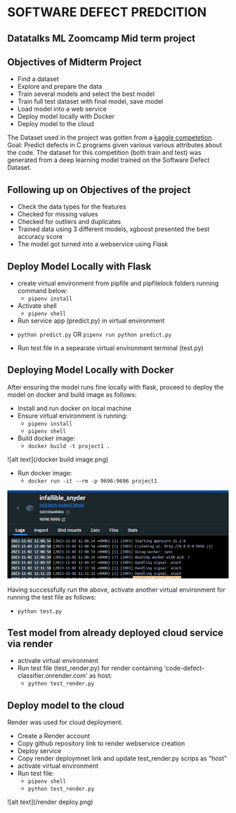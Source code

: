 # SOFTWARE DEFECT PREDCITION
## Datatalks ML Zoomcamp Mid term project

## Objectives of Midterm Project
* Find a dataset
* Explore and prepare the data
* Train several models and select the best model
* Train full test dataset with final model, save model
* Load model into a web service
* Deploy model locally with Docker
* Deploy model to the cloud

The Dataset used in the project was gotten from a [kaggle competetion](https://www.kaggle.com/competitions/playground-series-s3e23/data). 
Goal: Predict defects in C programs given various various attributes about the code.
The dataset for this competition (both train and test) was generated from a deep learning model trained on the Software Defect Dataset.

## Following up on Objectives of the project
* Check the data types for the features
* Checked for missing values
* Checked for outliers and duplicates
* Trained data using 3 different models, xgboost presented the best accuracy score
* The model got turned into a webservice using Flask

## Deploy Model Locally with Flask
* create virtual environment from pipfile and pipfilelock folders running command below:
  - ``` pipenv install ```
* Activate shell  
  - ``` pipenv shell ``` 
* Run service app (predict.py) in virtual environment
 - ``` python predict.py ``` OR ``` pipenv run python predict.py ```
* Run test file in a sepearate virtual environment terminal (test.py)


## Deploying Model Locally with Docker
After ensuring the model runs fine locally with flask, proceed to deploy the model on docker and build image as follows:
* Install and run docker on local machine
* Ensure virtual environment is running:
  - ``` pipenv install ```
  - ``` pipenv shell ```
* Build docker image:
  -  ``` docker build -t project1 . ```

![alt text](/docker build image.png)

* Run docker image:
  - ``` docker run -it --rm -p 9696:9696 project1 ```

![alt text](/docker.png)

Having successfully run the above, activate another virtual environment for running the test file as follows:
  - ``` python test.py ```

## Test model from already deployed cloud service via render
* activate virtual environment
* Run test file (test_render.py) for render containing 'code-defect-classifier.onrender.com' as host:
  - ``` python test_render.py ```

## Deploy model to the cloud
Render was used for cloud deployment.
- Create a Render account
- Copy github repository link to render webservice creation 
- Deploy service
- Copy render deploymnet link and update test_render.py scrips as "host"
- activate virtual environment
- Run test file:
  - ``` pipenv shell ```
  - ``` python test_render.py ```


![alt text](/render deploy.png)
